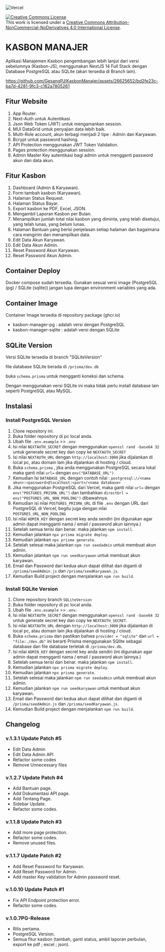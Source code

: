 ![Vercel](https://vercelbadge.vercel.app/api/GesangPJ/KasbonManajer?style=for-the-badge)

<a rel="license" href="http://creativecommons.org/licenses/by-nc-nd/4.0/"><img alt="Creative Commons License" style="border-width:0" src="https://i.creativecommons.org/l/by-nc-nd/4.0/88x31.png" /></a><br />This work is licensed under a <a rel="license" href="http://creativecommons.org/licenses/by-nc-nd/4.0/">Creative Commons Attribution-NonCommercial-NoDerivatives 4.0 International License</a>.

# KASBON MANAJER

Aplikasi Manajemen Kasbon pengembangan lebih lanjut dari versi sebelumnya (Kasbon-JS),
menggunakan NextJS 14 Full Stack dengan Database PostgreSQL atau SQLite (akan tersedia di Branch lain).


https://github.com/GesangPJ/KasbonManajer/assets/26625652/bd2fe23c-ba7d-4281-9fc3-c162a7805261

## Fitur Website

1. App Router.
2. Next-Auth untuk Autentikasi.
3. Json Web Token (JWT) untuk mengamankan session.
4. MUI DataGrid untuk penyajian data lebih baik.
5. Multi-Role account, akun terbagi menjadi 2 tipe : Admin dan Karyawan.
6. Bcrypt untuk password hashing.
7. API Protection menggunakan JWT Token Validation.
8. Pages protection menggunakan session.
9. Admin Master Key autentikasi bagi admin untuk mengganti password akun dan data akun.

## Fitur Kasbon

1. Dashboard (Admin & Karyawan).
2. Form tambah kasbon (Karyawan).
3. Halaman Status Request.
4. Halaman Status Bayar.
5. Export kasbon ke PDF, Excel, JSON.
6. Mengambil Laporan Kasbon per Bulan.
7. Menampilkan jumlah total nilai kasbon yang diminta, yang telah disetujui, yang telah lunas, yang belum lunas.
8. Halaman Bantuan yang berisi penjelasan setiap halaman dan bagaimana cara mengirim dan menampilkan data.
9. Edit Data Akun Karyawan.
10. Edit Data Akun Admin.
11. Reset Password Akun Karyawan.
12. Reset Password Akun Admin.

## Container Deploy

Docker compose sudah tersedia. Gunakan sesuai versi image (PostgreSQL (pg) / SQLite (sqlite))
jangan lupa dengan environment variables yang ada.

## Container Image

Container Image tersedia di repository package (ghcr.io)

- kasbon-manager-pg : adalah versi dengan PostgreSQL
- kasbon-manager-sqlite : adalah versi dengan SQLite

## SQLite Version

Versi SQLite tersedia di branch "SQLiteVersion"

file database SQLite berada di `/prisma/dev.db`

buka `schema.prisma` untuk mengganti koneksi dan schema.

Dengan menggunakan versi SQLite ini maka tidak perlu install database lain seperti PostgreSQL atau MySQL.

## Instalasi

### Install PostgreSQL Version

1. Clone repository ini.
2. Buka folder repository di pc local anda.
3. Ubah file `.env.example` >> `.env`
4. Isi nilai `NEXTAUTH_SECRET` dengan menggunakan `openssl rand -base64 32` untuk generate secret key dan copy ke `NEXTAUTH_SECRET`
5. Isi nilai `NEXTAUTH_URL` dengan `http://localhost:3000` jika dijalankan di local pc, atau domain lain jika dijalankan di hosting / cloud.
6. Buka `schema.prisma` , jika anda menggunakan PostgreSQL secara lokal maka ganti nilai `url=` dengan `env("DATABASE_URL")`
7. Kemudian Isi `DATABASE_URL` dengan contoh nilai : `postgresql://<nama akun>:<password>@localhost:<port>/<nama database>`
8. Jika menggunakan PostgreSQL dari Vercel, maka ganti nilai `url=` dengan `env("POSTGRES_PRISMA_URL")` dan tambahkan `directUrl = env("POSTGRES_URL_NON_POOLING")` dibawahnya.
9. Kemudian isi nilai `POSTGRES_PRISMA_URL` di file `.env` dengan URL dari PostgreSQL di Vercel, begitu juga dengan nilai `POSTGRES_URL_NON_POOLING`
10. Isi nilai `ADMIN_KEY` dengan secret key anda sendiri (ini digunakan agar admin dapat mengganti nama / email / password akun lainnya.)
11. Setelah semua terisi dan benar. maka jalankan `npm install`.
12. Kemudian jalankan `npx prisma migrate deploy`.
13. Kemudian jalankan `npx prisma generate`.
14. Setelah selesai maka jalankan `npm run seedadmin` untuk membuat akun admin.
15. Kemudian jalankan `npm run seedkaryawan` untuk membuat akun karyawan.
16. Email dan Password dari kedua akun dapat dilihat dan diganti di `/prisma/seedAdmin.js` dan `/prisma/seedKaryawan.js`.
17. Kemudian Build project dengan menjalankan `npm run build`.

### Install SQLite Version

1. Clone repository branch `SQLiteVersion`
2. Buka folder repository di pc local anda.
3. Ubah file `.env.example` >> `.env`.
4. Isi nilai `NEXTAUTH_SECRET` dengan menggunakan `openssl rand -base64 32` untuk generate secret key dan copy ke `NEXTAUTH_SECRET`.
5. Isi nilai `NEXTAUTH_URL` dengan `http://localhost:3000` jika dijalankan di local pc, atau domain lain jika dijalankan di hosting / cloud.
6. Buka `schema.prisma` dan pastikan bahwa `provider = "sqlite"` dan `url = "file:./dev.db"` ini berarti Prisma menggunakan SQlite sebagai database dan file database terletak di `/prisma/dev.db`.
7. Isi nilai `ADMIN_KEY` dengan secret key anda sendiri (ini digunakan agar admin dapat mengganti nama / email / password akun lainnya.)
8. Setelah semua terisi dan benar. maka jalankan `npm install`.
9. Kemudian jalankan `npx prisma migrate deploy`.
10. Kemudian jalankan `npx prisma generate`.
11. Setelah selesai maka jalankan `npm run seedadmin` untuk membuat akun admin.
12. Kemudian jalankan `npm run seedkaryawan` untuk membuat akun karyawan.
13. Email dan Password dari kedua akun dapat dilihat dan diganti di `/prisma/seedAdmin.js` dan `/prisma/seedKaryawan.js`.
14. Kemudian Build project dengan menjalankan `npm run build`.

## Changelog

### v.1.3.1 Update Patch #5

- Edit Data Admin
- Edit Data Admin API
- Refactor some codes
- Remove Unnecessary files

### v.1.2.7 Update Patch #4

- Add Bantuan page.
- Add Dokumentasi API page.
- Add Tentang Page.
- Sidebar Update.
- Refactor some codes.

### v.1.1.8 Update Patch #3

- Add more page protection.
- Refactor some codes.
- Remove unused files.

### v.1.1.7 Update Patch #2

- Add Reset Password for Karyawan.
- Add Reset Password for Admin.
- Add master Key validation for Admin password reset.

### v.1.0.10 Update Patch #1

- Fix API Endpoint protection error.
- Refactor some codes.

### v.1.0.7PG-Release

- Rilis pertama.
- PostgreSQL Version.
- Semua fitur kasbon (tambah, ganti status, ambil laporan perbulan, export ke pdf ; excel ; json).
